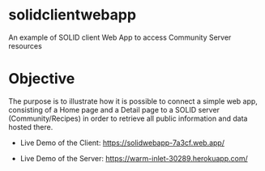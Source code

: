 # solidclientwebapp
An example of SOLID client Web App to access Community Server resources

# Objective
The purpose is to illustrate how it is possible to connect a simple web app, consisting of a Home page and a Detail page to a SOLID server (Community/Recipes) in order to retrieve all public information and data hosted there.

- Live Demo of the Client: https://solidwebapp-7a3cf.web.app/

- Live Demo of the Server: https://warm-inlet-30289.herokuapp.com/
